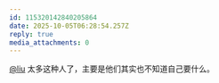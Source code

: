```yaml
---
id: 115320142840205864
date: 2025-10-05T06:28:54.257Z
reply: true
media_attachments: 0
---
```


<p><span class="h-card" translate="no"><a href="https://iliu.org/" class="u-url mention" rel="nofollow noopener" target="_blank">@<span>liu</span></a></span> 太多这种人了，主要是他们其实也不知道自己要什么。</p>
